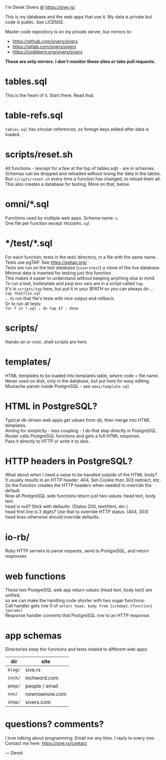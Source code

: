 I'm Derek Sivers @ https://sive.rs/

This is my database and the web apps that use it.
My data is private but code is public.  See LICENSE.

Master code repository is on my private server, but mirrors to:

* <https://github.com/sivers/sivers>
* <https://gitlab.com/sivers/sivers>
* <https://codeberg.org/sivers/sivers>

**These are only mirrors. I don't monitor these sites or take pull requests.**


tables.sql
============
This is the heart of it. Start there. Read that.


table-refs.sql
============
`tables.sql` has circular references, so foreign keys added after data is loaded.


scripts/reset.sh
============
All functions - (except for a few at the top of tables.sql) - are in schemas.  
Schemas can be dropped and reloaded without losing the data in the tables.  
Run `scripts/reset.sh` every time a function has changed, to reload them all.  
This also creates a database for testing.  More on that, below.


omni/\*.sql
============
Functions used by multiple web apps.  Schema name: `o`.  
One file per function except `TRIGGERS.sql`


\*/test/\*.sql
============
For each function, tests in the test/ directory, in a file with the same name.  
Tests use pgTAP. See <https://pgtap.org/>  
Tests are run on the test database (`siverstest`) a clone of the live database.  
Minimal data is inserted for testing just this function.  
This makes it easier to understand without keeping anything else in mind.  
To run a test, boilerplate and psql env vars are in a script called `tap`.  
It's in `scripts/tap` here, but put it in your $PATH so you can always do ...  
`tap thatfile.sql`  
... to run that file's tests with nice output and rollback.  
Or to run all tests:  
`for f in *.sql ; do tap $f ; done`


scripts/
============
Hands-on or cron, shell scripts are here.


templates/
============
HTML templates to be loaded into templates table, where code = file name.  
Never used on disk, only in the database, but put here for easy editing.  
Mustache parser inside PostgreSQL - see `omni/template.sql`


HTML in PostgreSQL?
============
Typical db-driven web apps get values from db, then merge into HTML templates.  
Aiming for simplicity - less coupling - I do that step directly in PostgreSQL.  
Router calls PostgreSQL functions and gets a full HTML response.  
Pass it directly to HTTP or write it to disk.


HTTP headers in PostgreSQL?
============
What about when I need a value to be handled outside of the HTML body?  
It usually results in an HTTP header: 404, Set-Cookie then 303 redirect, etc.  
So the function creates the HTTP headers when needed to override the default.  
Now all PostgreSQL web functions return just two values: head text, body text.  
head is null? Stick with defaults. (Status 200, text/html, etc.)  
head first line is 3 digits? Use that to override HTTP status. (404, 303)  
head lines otherwise should override defaults.


io-rb/
============
Ruby HTTP servers to parse requests, send to PostgreSQL, and return responses


web functions
============
These two PostgreSQL web app return values (head text, body text) are unified,  
so we can make the handling code shorter with two sugar functions:  
Call handler gets row 0 of `select head, body from {schema}.{function}(params)`  
Response handler converts that PostgreSQL row to an HTTP response.


app schemas
============
Directories keep the functions and tests related to different web apps:

| dir     |site|
|---------|----|
| `blog/` | sive.rs |
| `inch/` | inchword.com |
| `peep/` | people / email |
| `nnn/`  | nownownow.com |
| `shop/` | sivers.com |


questions? comments?
============
I love talking about programming. Email me any time. I reply to every one.  
Contact me here: <https://sive.rs/contact>

 — Derek

